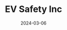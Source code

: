 ---  
layout: startup_page  
title: "EV Safety Inc"  
id: "evsafetyproducts.com"  
permalink: "/evsafetyincevsafetyproducts.com03062024/"  
website: "https://www.evsafetyproducts.com/"  
funding_round: "Pre-Seed"  
funding_amount: ""  
investors: "Leon Parkhouse"  
about: "EV Safety Inc. develops and provides NFPA 701 standard compliant fire safety equipment for electric vehicles (EVs), including fire blankets, curtains for service bays, and thermal barriers for parking facilities. Their products aim to address the unique challenges of extinguishing lithium-ion battery fires, offering safer and more cost-effective solutions compared to traditional methods."  
markets: "Fire Safety, EV Infrastructure, Electric Vehicles"  
hq: "Pompano Beach, Florida, United States"  
founded_year: "2023"  
linkedin: "https://www.linkedin.com/company/ev-safety-llc"  
twitter: ""  
instagram: ""  
facebook: ""  
crunchbase: "https://www.crunchbase.com/organization/ev-safety"  
pitchbook: ""  

date_display: "06-Mar-2024"  
date: "2024-03-06"

# SEO Optimization  
meta_title: "EV Safety Inc - Pre-Seed"  
meta_description: "EV Safety Inc, EV Safety Inc. develops and provides NFPA 701 standard compliant fire safety equipment for electric vehicles (EVs), including fire blankets, curtains ..."  
meta_keywords: "EV Safety Inc, Fire Safety, EV Infrastructure, Electric Vehicles, Pre-Seed funding"  
canonical_url: "https://startup.projectstartups.com/evsafetyincevsafetyproducts.com03062024/"  
---